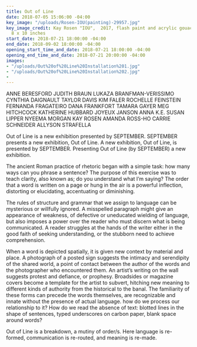 ```yaml
---
title: Out of Line
date: 2018-07-05 15:06:00 -04:00
key_image: "/uploads/Rosen-IOU(painting)-29957.jpg"
key_image_credit: Kay Rosen "IOU",  2017, flash paint and acrylic gouache on canvas,
  8 x 10 inches
start_date: 2018-07-21 18:00:00 -04:00
end_date: 2018-09-02 18:00:00 -04:00
opening_start_time_and_date: 2018-07-21 18:00:00 -04:00
opening_end_time_and_date: 2018-07-21 20:00:00 -04:00
images:
- "/uploads/Out%20of%20Line%20Installation%201.jpg"
- "/uploads/Out%20of%20Line%20Installation%202.jpg"
- 
---
```


ANNE BERESFORD   JUDITH BRAUN   LUKAZA BRANFMAN-VERISSIMO   CYNTHIA DAIGNAULT   TAYLOR DAVIS   KIM FALER   ROCHELLE FEINSTEIN   FERNANDA FRAGATEIRO   DANA FRANKFORT   TAMARA GAYER   MEG HITCHCOCK   KATHERINE HUBBARD   JOYEUX JANSON   ANNA K.E.   SUSAN LIPPER   NYEEMA MORGAN   KAY ROSEN   AMANDA ROSS-HO   CARRIE SCHNEIDER   ALLYSON STRAFELLA

Out of Line is a new exhibition presented by SEPTEMBER. SEPTEMBER presents a new exhibition, Out of Line. A new exhibition, Out of Line, is presented by SEPTEMBER. Presenting Out of Line (by SEPTEMBER) a new exhibition. 

The ancient Roman practice of rhetoric began with a simple task: how many ways can you phrase a sentence? The purpose of this exercise was to teach clarity, also known as; do you understand what I’m saying? The order that a word is written on a page or hung in the air is a powerful inflection, distorting or elucidating, accentuating or diminishing.

The rules of structure and grammar that we assign to language can be mysterious or willfully ignored. A misspelled paragraph might give an appearance of weakness, of defective or uneducated wielding of language, but also imposes a power over the reader who must discern what is being communicated. A reader struggles at the hands of the writer either in the good faith of seeking understanding, or the stubborn need to achieve comprehension. 

When a word is depicted spatially, it is given new context by material and place. A photograph of a posted sign suggests the intimacy and serendipity of the shared world, a point of contact between the author of the words and the photographer who encountered them.  An artist’s writing on the wall suggests protest and defiance, or prophesy. Broadsides or magazine covers become a template for the artist to subvert, hitching new meaning to different kinds of authority from the historical to the banal. The familiarity of these forms can precede the words themselves, are recognizable and innate without the presence of actual language.  how do we process our relationship to it? How do we read the absence of text: blotted lines in the shape of sentences, typed underscores on carbon paper, blank space around words?

Out of Line is a breakdown, a mutiny of order/s. Here language is re-formed, communication is re-routed, and meaning is re-made.

